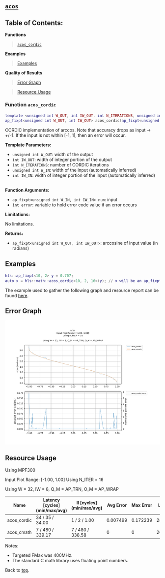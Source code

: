 ## [`acos`](../../include/hls_acos.hpp)

## Table of Contents:

**Functions**

> [`acos_cordic`](#function-acos_cordic)

**Examples**

> [Examples](#examples)

**Quality of Results**

> [Error Graph](#error-graph)

> [Resource Usage](#resource-usage)

### Function `acos_cordic`
~~~lua
template <unsigned int W_OUT, int IW_OUT, int N_ITERATIONS, unsigned int W_IN, int IW_IN>
ap_fixpt<unsigned int W_OUT, int IW_OUT> acos_cordic(ap_fixpt<unsigned int W_IN, int IW_IN> num, int error)
~~~

CORDIC implementation of arccos. Note that accuracy drops as input -> +/-1.
If the input is not within [-1, 1], then an error will occur.



**Template Parameters:**

* `unsigned int W_OUT`: width of the output<br>
* `int IW_OUT`: width of integer portion of the output<br>
* `int N_ITERATIONS`: number of CORDIC iterations<br>
* `unsigned int W_IN`: width of the input (automatically inferred)<br>
* `int IW_IN`: width of integer portion of the input (automatically inferred)<br> <br>

**Function Arguments:**

* `ap_fixpt<unsigned int W_IN, int IW_IN> num`: input<br>
* `int error`: variable to hold error code value if an error occurs<br>

**Limitations:**

No limitations.

**Returns:**

- `ap_fixpt<unsigned int W_OUT, int IW_OUT>`: arccosine of input value (in radians)

## Examples

~~~lua
hls::ap_fixpt<10, 2> y = 0.707;
auto x = hls::math::acos_cordic<10, 2, 16>(y); // x will be an ap_fixpt number with the value 0.785549163
~~~

The example used to gather the following graph and resource report can be found [here](../../examples/simple/acos).

## Error Graph

![acos_D32_I8_S-1.000000_L1.000000_N16](<../graphs/acos_D32_I8_S-1.000000_L1.000000_N16_graph.png>)

## Resource Usage

Using MPF300


Input Plot Range: [-1.00, 1.00]
Using N_ITER = 16

Using W = 32, IW = 8, Q_M = AP_TRN, O_M = AP_WRAP



| Name        | Latency [cycles] (min/max/avg)   | II [cycles] (min/max/avg)   |   Avg Error |   Max Error |   LUTs |   DFFs |   DSPs |   LSRAM |   uSRAM | Estimated Frequency   |
|-------------|----------------------------------|-----------------------------|-------------|-------------|--------|--------|--------|---------|---------|-----------------------|
| acos_cordic | 34 / 35 / 34.00                  | 1 / 2 / 1.00                |    0.007499 |    0.172239 |   2816 |   6616 |      0 |       0 |       7 | 299.940 MHz           |
| acos_cmath  | 7 / 480 / 339.17                 | 7 / 480 / 338.58            |    0        |    0        |  26684 |  35140 |     15 |       0 |       0 | 231.214 MHz           |

Notes:
- Targeted FMax was 400MHz.
- The standard C math library uses floating point numbers.


Back to [top](#).